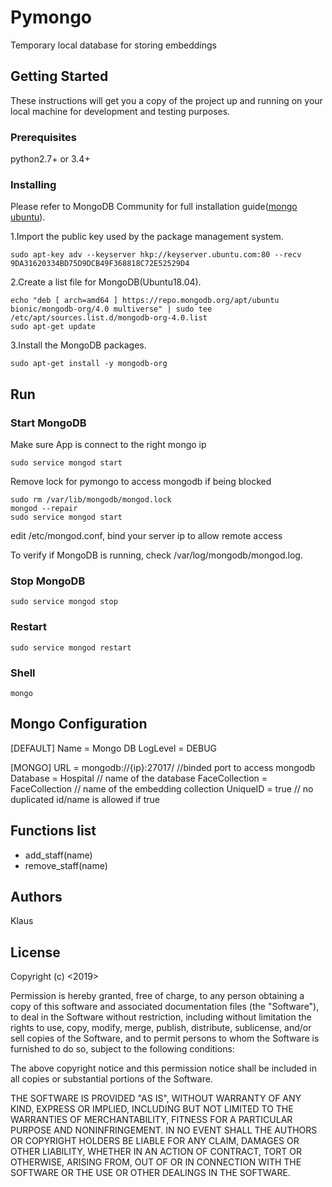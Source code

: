 # Pymongo 

Temporary local database for storing embeddings

## Getting Started

These instructions will get you a copy of the project up and running on your local machine for development and testing purposes.

### Prerequisites

python2.7+ or 3.4+

### Installing

Please refer to MongoDB Community for full installation guide([mongo ubuntu](https://docs.mongodb.com/manual/tutorial/install-mongodb-on-ubuntu/#install-mongodb-community-edition-using-deb-packages)). 

1.Import the public key used by the package management system.

```
sudo apt-key adv --keyserver hkp://keyserver.ubuntu.com:80 --recv 9DA31620334BD75D9DCB49F368818C72E52529D4
```


2.Create a list file for MongoDB(Ubuntu18.04).

```
echo "deb [ arch=amd64 ] https://repo.mongodb.org/apt/ubuntu bionic/mongodb-org/4.0 multiverse" | sudo tee /etc/apt/sources.list.d/mongodb-org-4.0.list
sudo apt-get update
```

3.Install the MongoDB packages.

```
sudo apt-get install -y mongodb-org
```
## Run

### Start MongoDB 

Make sure App is connect to the right mongo ip 

```
sudo service mongod start
```

Remove lock for pymongo to access mongodb if being blocked 
```
sudo rm /var/lib/mongodb/mongod.lock
mongod --repair
sudo service mongod start
```

edit /etc/mongod.conf, bind your server ip to allow remote access

To verify if MongoDB is running, check /var/log/mongodb/mongod.log.

### Stop MongoDB

```
sudo service mongod stop
```

### Restart

```
sudo service mongod restart
```

### Shell

```
mongo
```
## Mongo Configuration
[DEFAULT]
Name = Mongo DB
LogLevel = DEBUG 

[MONGO]
URL = mongodb://{ip}:27017/ //binded port to access mongodb
Database = Hospital // name of the database
FaceCollection = FaceCollection // name of the embedding collection
UniqueID = true // no duplicated id/name is allowed if true

## Functions list
- add_staff(name)
- remove_staff(name)

## Authors

Klaus

## License
Copyright (c) <2019> <Sanus Solutions>

Permission is hereby granted, free of charge, to any person obtaining a copy
of this software and associated documentation files (the "Software"), to deal
in the Software without restriction, including without limitation the rights
to use, copy, modify, merge, publish, distribute, sublicense, and/or sell
copies of the Software, and to permit persons to whom the Software is
furnished to do so, subject to the following conditions:

The above copyright notice and this permission notice shall be included in all
copies or substantial portions of the Software.

THE SOFTWARE IS PROVIDED "AS IS", WITHOUT WARRANTY OF ANY KIND, EXPRESS OR
IMPLIED, INCLUDING BUT NOT LIMITED TO THE WARRANTIES OF MERCHANTABILITY,
FITNESS FOR A PARTICULAR PURPOSE AND NONINFRINGEMENT. IN NO EVENT SHALL THE
AUTHORS OR COPYRIGHT HOLDERS BE LIABLE FOR ANY CLAIM, DAMAGES OR OTHER
LIABILITY, WHETHER IN AN ACTION OF CONTRACT, TORT OR OTHERWISE, ARISING FROM,
OUT OF OR IN CONNECTION WITH THE SOFTWARE OR THE USE OR OTHER DEALINGS IN THE
SOFTWARE.